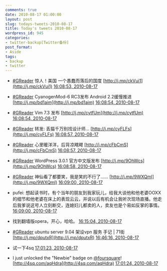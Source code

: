 ```yaml
---
comments: true
date: 2010-08-17 01:00:00
layout: post
slug: todays-tweets-2010-08-17
title: Today's tweets 2010-08-17
wordpress_id: 945
categories:
- twitter-backup[Twitter备份]
post_format:
- Aside
tags:
- backup
- twitter
---
```





  * [#GReader](http://search.twitter.com/search?q=%23GReader) 惊人！美国 一个愚蠢而落后的国度 [http://j.mp/ckVui1](http://j.mp/ckVui1) [16:08:53, 2010-08-17](http://twitter.com/gfrog/statuses/21386385346)





  * [#GReader](http://search.twitter.com/search?q=%23GReader) CyanogenMod-6 RC3发布 Android 2.2缓慢推进 [http://j.mp/bd1aim](http://j.mp/bd1aim) [16:08:54, 2010-08-17](http://twitter.com/gfrog/statuses/21386385868)





  * [#GReader](http://search.twitter.com/search?q=%23GReader) Vim 7.3 发布 [http://j.mp/cytfUm](http://j.mp/cytfUm) [16:08:54, 2010-08-17](http://twitter.com/gfrog/statuses/21386386235)





  * [#GReader](http://search.twitter.com/search?q=%23GReader) 转发:  丢猫千万别找设计师… [http://j.mp/cyFLFs](http://j.mp/cyFLFs) [16:08:57, 2010-08-17](http://twitter.com/gfrog/statuses/21386387904)





  * [#GReader](http://search.twitter.com/search?q=%23GReader) 心里暖洋洋，后背凉飕飕 [http://j.mp/cFbCmS](http://j.mp/cFbCmS) [16:08:57, 2010-08-17](http://twitter.com/gfrog/statuses/21386388409)





  * [#GReader](http://search.twitter.com/search?q=%23GReader) WordPress 3.0.1 官方中文版发布 [http://j.mp/9OhWcs](http://j.mp/9OhWcs) [16:08:58, 2010-08-17](http://twitter.com/gfrog/statuses/21386388937)





  * [#GReader](http://search.twitter.com/search?q=%23GReader) 神仙看了都要笑，我是笑的不行了…… [http://j.mp/9WXQmI](http://j.mp/9WXQmI) [16:09:00, 2010-08-17](http://twitter.com/gfrog/statuses/21386390096)





  * pufei: 想起读书时，有个当年的朋友到我家玩儿，给我大谈他和他老婆OOXX的细节和他老婆在床上的表现云云，并说以后有机会让我听次现场直播。他走后我爹说这号人立刻断交，连媳妇儿都卖的人，卖友也是个易如反掌的事情。 [16:09:00, 2010-08-17](http://twitter.com/gfrog/statuses/21386390467)





  * 找到翻墙版opera，开心，哈哈。 [16:15:04, 2010-08-17](http://twitter.com/gfrog/statuses/21386660618)





  * [#GReader](http://search.twitter.com/search?q=%23GReader) ubuntu server 9.04 架设vpn 服务 手记 | 71街 [http://j.mp/dputxR](http://j.mp/dputxR) [16:46:16, 2010-08-17](http://twitter.com/gfrog/statuses/21388042461)





  * 试一下4sq [17:01:23, 2010-08-17](http://twitter.com/gfrog/statuses/21388703569)





  * I just unlocked the "Newbie" badge on [@foursquare](http://twitter.com/foursquare)! [http://4sq.com/aqHdra](http://4sq.com/aqHdra) [17:01:24, 2010-08-17](http://twitter.com/gfrog/statuses/21388703642)




